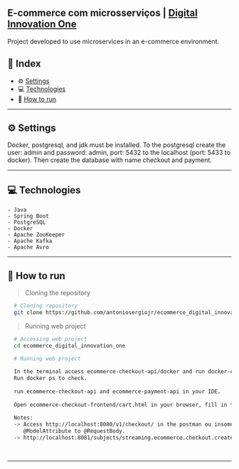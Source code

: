 ## E-commerce com microsserviços | [Digital Innovation One](https://digitalinnovation.one/)

Project developed to use microservices in an e-commerce environment.

## 📌 Index
- ⚙ [Settings](#-settings)
- 💻 [Technologies](#-technologies)
- 🚀 [How to run](#-how-to-run)
---

## ⚙ Settings
  Docker, postgresql, and jdk must be installed.
  To the postgresql create the user: admin and password: admin, port: 5432 to the localhost (port: 5433 to docker).
  Then create the database with name checkout and payment.
  
---

## 💻 Technologies
    - Java
    - Spring Boot
    - PostgreSQL
    - Docker
    - Apache ZooKeeper
    - Apache Kafka
    - Apache Avro
---

## 🚀 How to run

  > Cloning the repository
  ```bash
    # Cloning repository
    git clone https://github.com/antoniosergiojr/ecommerce_digital_innovation_one.git
  ```

  > Running web project
  ```bash
    # Accessing web project
    cd ecommerce_digital_innovation_one

    # Running web project	
	
    In the terminal access ecommerce-checkout-api/docker and run docker-compose up --build --force-recreate to build and docker-compose down to destroy.
    Run docker ps to check.
	
    run ecommerce-checkout-api and ecommerce-payment-api in your IDE. 
    
    Open ecommerce-checkout-frontend/cart.html in your browser, fill in the fields and click buy.
	 
    Notes:
    -> Access http://localhost:8080/v1/checkout/ in the postman ou insomnia to make a request (POST) in JSON format. To this alter in the class CheckoutResource
       @ModelAttribute to @RequestBody.
    -> http://localhost:8081/subjects/streaming.ecommerce.checkout.created-value/versions/latest
	
    
  ```
---
